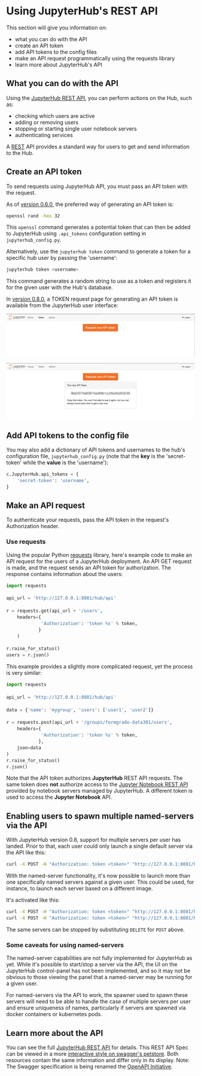 # Using JupyterHub's REST API

This section will give you information on:

- what you can do with the API
- create an API token
- add API tokens to the config files
- make an API request programmatically using the requests library
- learn more about JupyterHub's API

## What you can do with the API

Using the [JupyterHub REST API][], you can perform actions on the Hub,
such as:

- checking which users are active
- adding or removing users
- stopping or starting single user notebook servers
- authenticating services

A [REST](https://en.wikipedia.org/wiki/Representational_state_transfer)
API provides a standard way for users to get and send information to the
Hub.

## Create an API token

To send requests using JupyterHub API, you must pass an API token with
the request.

As of [version 0.6.0](../changelog.html), the preferred way of
generating an API token is:

```bash
openssl rand -hex 32
```

This `openssl` command generates a potential token that can then be
added to JupyterHub using `.api_tokens` configuration setting in
`jupyterhub_config.py`.

Alternatively, use the `jupyterhub token` command to generate a token
for a specific hub user by passing the 'username':

```bash
jupyterhub token <username>
```

This command generates a random string to use as a token and registers
it for the given user with the Hub's database.

In [version 0.8.0](../changelog.html), a TOKEN request page for
generating an API token is available from the JupyterHub user interface:

![Request API TOKEN page](../images/token-request.png)

![API TOKEN success page](../images/token-request-success.png)

## Add API tokens to the config file

You may also add a dictionary of API tokens and usernames to the hub's
configuration file, `jupyterhub_config.py` (note that
the **key** is the 'secret-token' while the **value** is the 'username'):

```python
c.JupyterHub.api_tokens = {
    'secret-token': 'username',
}
```

## Make an API request

To authenticate your requests, pass the API token in the request's
Authorization header.

### Use requests

Using the popular Python [requests](http://docs.python-requests.org/en/master/)
library, here's example code to make an API request for the users of a JupyterHub
deployment. An API GET request is made, and the request sends an API token for
authorization. The response contains information about the users:

```python
import requests

api_url = 'http://127.0.0.1:8081/hub/api'

r = requests.get(api_url + '/users',
    headers={
             'Authorization': 'token %s' % token,
            }
    )

r.raise_for_status()
users = r.json()
```

This example provides a slightly more complicated request, yet the
process is very similar:

```python
import requests

api_url = 'http://127.0.0.1:8081/hub/api'

data = {'name': 'mygroup', 'users': ['user1', 'user2']}

r = requests.post(api_url + '/groups/formgrade-data301/users',
    headers={
             'Authorization': 'token %s' % token,
            },
    json=data
)
r.raise_for_status()
r.json()
```

Note that the API token authorizes **JupyterHub** REST API requests. The same
token does **not** authorize access to the [Jupyter Notebook REST API][]
provided by notebook servers managed by JupyterHub. A different token is used
to access the **Jupyter Notebook** API.

## Enabling users to spawn multiple named-servers via the API

With JupyterHub version 0.8, support for multiple servers per user has landed.
Prior to that, each user could only launch a single default server via the API
like this:

```bash
curl -X POST -H "Authorization: token <token>" "http://127.0.0.1:8081/hub/api/users/<user>/server"
```

With the named-server functionality, it's now possible to launch more than one
specifically named servers against a given user.  This could be used, for instance,
to launch each server based on a different image.

It's activated like this:
```bash
curl -X POST -H "Authorization: token <token>" "http://127.0.0.1:8081/hub/api/users/<user>/servers/<serverA>"
curl -X POST -H "Authorization: token <token>" "http://127.0.0.1:8081/hub/api/users/<user>/servers/<serverB>"
```

The same servers can be stopped by substituting `DELETE` for `POST` above.

### Some caveats for using named-servers

The named-server capabilities are not fully implemented for JupyterHub as yet.
While it's possible to start/stop a server via the API, the UI on the 
JupyterHub control-panel has not been implemented, and so it may not be obvious
to those viewing the panel that a named-server may be running for a given user.

For named-servers via the API to work, the spawner used to spawn these servers
will need to be able to handle the case of multiple servers per user and ensure
uniqueness of names, particularly if servers are spawned via docker containers
or kubernetes pods.


## Learn more about the API

You can see the full [JupyterHub REST API][] for details. This REST API Spec can
be viewed in a more [interactive style on swagger's petstore][].
Both resources contain the same information and differ only in its display.
Note: The Swagger specification is being renamed the [OpenAPI Initiative][].

[interactive style on swagger's petstore]: http://petstore.swagger.io/?url=https://raw.githubusercontent.com/jupyterhub/jupyterhub/master/docs/rest-api.yml#!/default
[OpenAPI Initiative]: https://www.openapis.org/
[JupyterHub REST API]: ../_static/rest-api/index.html
[Jupyter Notebook REST API]: http://petstore.swagger.io/?url=https://raw.githubusercontent.com/jupyter/notebook/master/notebook/services/api/api.yaml
